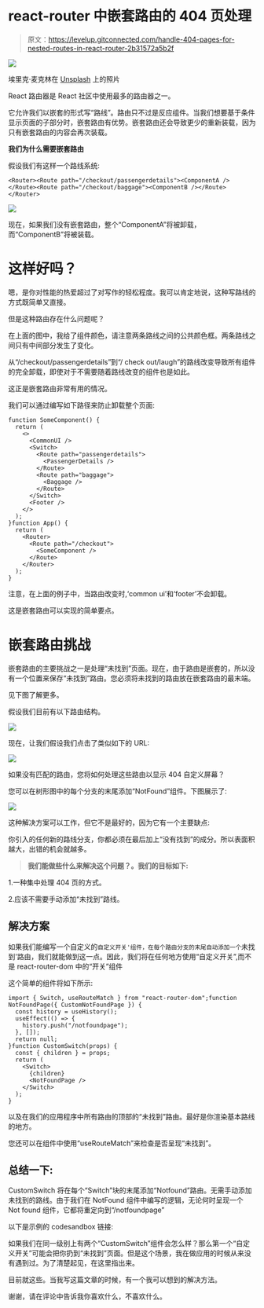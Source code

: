 # react-router 中嵌套路由的 404 页处理

> 原文：<https://levelup.gitconnected.com/handle-404-pages-for-nested-routes-in-react-router-2b31572a5b2f>

![](img/16a3f2aa4435d592a29eab99cfa54b25.png)

埃里克·麦克林在 [Unsplash](https://unsplash.com?utm_source=medium&utm_medium=referral) 上的照片

React 路由器是 React 社区中使用最多的路由器之一。

它允许我们以嵌套的形式写“路线”。路由只不过是反应组件。当我们想要基于条件显示页面的子部分时，嵌套路由有优势。嵌套路由还会导致更少的重新装载，因为只有嵌套路由的内容会再次装载。

**我们为什么需要嵌套路由**

假设我们有这样一个路线系统:

```
<Router><Route path="/checkout/passengerdetails"><ComponentA /></Route><Route path="/checkout/baggage"><ComponentB /></Route></Router>
```

![](img/47b3186495af9d31560eb5a6c0cd1eee.png)

现在，如果我们没有嵌套路由，整个“ComponentA”将被卸载，而“ComponentB”将被装载。

# 这样好吗？

嗯，是你对性能的热爱超过了对写作的轻松程度。我可以肯定地说，这种写路线的方式既简单又直接。

但是这种路由存在什么问题呢？

在上面的图中，我给了组件颜色，请注意两条路线之间的公共颜色框。两条路线之间只有中间部分发生了变化。

从“/checkout/passengerdetails”到“/ check out/laugh”的路线改变导致所有组件的完全卸载，即使对于不需要随着路线改变的组件也是如此。

这正是嵌套路由非常有用的情况。

我们可以通过编写如下路径来防止卸载整个页面:

```
function SomeComponent() {
  return (
    <>
      <CommonUI />
      <Switch>
        <Route path="passengerdetails">
          <PassengerDetails />
        </Route>
        <Route path="baggage">
          <Baggage />
        </Route>
      </Switch>
      <Footer />
    </>
  );
}function App() {
  return (
    <Router>
      <Route path="/checkout">
        <SomeComponent />
      </Route>
    </Router>
  );
}
```

注意，在上面的例子中，当路由改变时,‘common ui’和‘footer’不会卸载。

这是嵌套路由可以实现的简单要点。

# **嵌套路由挑战**

嵌套路由的主要挑战之一是处理“未找到”页面。现在，由于路由是嵌套的，所以没有一个位置来保存“未找到”路由。您必须将未找到的路由放在嵌套路由的最末端。

见下图了解更多。

假设我们目前有以下路由结构。

![](img/ed22f456dd6033e9d0b7f99cd473fbc4.png)

现在，让我们假设我们点击了类似如下的 URL:

![](img/514b92ca0ddcf6215056f547786104b8.png)

如果没有匹配的路由，您将如何处理这些路由以显示 404 自定义屏幕？

您可以在树形图中的每个分支的末尾添加“NotFound”组件。下图展示了:

![](img/5cdc3fcd8129f2436e5562d3213d5025.png)

这种解决方案可以工作，但它不是最好的，因为它有一个主要缺点:

你引入的任何新的路线分支，你都必须在最后加上“没有找到”的成分。所以表面积越大，出错的机会就越多。

> **我们能做些什么来解决这个问题？。我们的目标如下:**

1.一种集中处理 404 页的方式。

2.应该不需要手动添加“未找到”路线。

## **解决方案**

如果我们能编写一个自定义的`自定义开关'组件，在每个路由分支的末尾自动添加一个`未找到'路由，我们就能做到这一点。因此，我们将在任何地方使用“自定义开关”,而不是 react-router-dom 中的“开关”组件

这个简单的组件将如下所示:

```
import { Switch, useRouteMatch } from "react-router-dom";function NotFoundPage({ CustomNotFoundPage }) {
  const history = useHistory();
  useEffect(() => {
    history.push("/notfoundpage");
  }, []);
  return null;
}function CustomSwitch(props) {
  const { children } = props;
  return (
    <Switch>
      {children}
      <NotFoundPage />
    </Switch>
  );
}
```

以及在我们的应用程序中所有路由的顶部的“未找到”路由。最好是你渲染基本路线的地方。

您还可以在组件中使用“useRouteMatch”来检查是否呈现“未找到”。

## **总结一下:**

CustomSwitch 将在每个“Switch”块的末尾添加“Notfound”路由。无需手动添加未找到的路线。由于我们在 NotFound 组件中编写的逻辑，无论何时呈现一个 Not found 组件，它都将重定向到“/notfoundpage”

以下是示例的 codesandbox 链接:

如果我们在同一级别上有两个“CustomSwitch”组件会怎么样？那么第一个“自定义开关”可能会把你扔到“未找到”页面。但是这个场景，我在做应用的时候从来没有遇到过。为了清楚起见，在这里指出来。

目前就这些。当我写这篇文章的时候，有一个我可以想到的解决方法。

谢谢，请在评论中告诉我你喜欢什么，不喜欢什么。